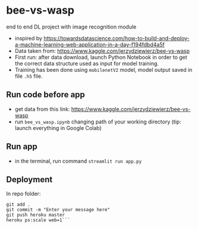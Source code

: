 # bee-vs-wasp
end to end DL project with image recognition module

- inspired by https://towardsdatascience.com/how-to-build-and-deploy-a-machine-learning-web-application-in-a-day-f194fdbd4a5f
- Data taken from: https://www.kaggle.com/jerzydziewierz/bee-vs-wasp
- First run: after data download, launch Python Notebook in order to get the correct data structure used as input for model training.
- Training has been done using `mobilenetV2` model, model output saved in file `.h5` file.
## Run code before app
- get data from this link: https://www.kaggle.com/jerzydziewierz/bee-vs-wasp
- run `bee_vs_wasp.ipynb` changing path of your working directory (tip: launch everything in Google Colab)
## Run app
- in the terminal, run command `streamlit run app.py` 
## Deployment
In repo folder:
```heroku login
git add .
git commit -m "Enter your message here"
git push heroku master
heroku ps:scale web=1```
